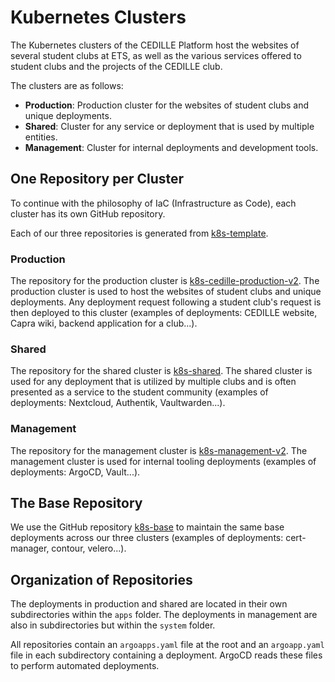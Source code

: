 # Kubernetes Clusters

The Kubernetes clusters of the CEDILLE Platform host the websites of
several student clubs at ETS, as well as the various services offered
to student clubs and the projects of the CEDILLE club.

The clusters are as follows:

- **Production**: Production cluster for the websites of student clubs
  and unique deployments.
- **Shared**: Cluster for any service or deployment that is used by
  multiple entities.
- **Management**: Cluster for internal deployments and development
  tools.

## One Repository per Cluster

To continue with the philosophy of IaC (Infrastructure as Code), each
cluster has its own GitHub repository.

Each of our three repositories is generated from
[k8s-template](https://github.com/ClubCedille/k8s-template).

### Production

The repository for the production cluster is
[k8s-cedille-production-v2](https://github.com/ClubCedille/k8s-cedille-production-v2). The
production cluster is used to host the websites of student clubs and
unique deployments. Any deployment request following a student club's
request is then deployed to this cluster (examples of deployments:
CEDILLE website, Capra wiki, backend application for a club...).

### Shared

The repository for the shared cluster is
[k8s-shared](https://github.com/ClubCedille/k8s-shared). The shared
cluster is used for any deployment that is utilized by multiple clubs
and is often presented as a service to the student community (examples
of deployments: Nextcloud, Authentik, Vaultwarden...).

### Management

The repository for the management cluster is
[k8s-management-v2](https://github.com/ClubCedille/k8s-management-v2). The
management cluster is used for internal tooling deployments (examples
of deployments: ArgoCD, Vault...).

## The Base Repository

We use the GitHub repository
[k8s-base](https://github.com/ClubCedille/k8s-base) to maintain the
same base deployments across our three clusters (examples of
deployments: cert-manager, contour, velero...).

## Organization of Repositories

The deployments in production and shared are located in their own
subdirectories within the `apps` folder.  The deployments in
management are also in subdirectories but within the `system` folder.

All repositories contain an `argoapps.yaml` file at the root and an
`argoapp.yaml` file in each subdirectory containing a
deployment. ArgoCD reads these files to perform automated deployments.
